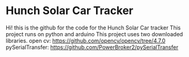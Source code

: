 # Hunch Solar Car Tracker
Hi! this is the github for the code for the Hunch Solar Car tracker
This project runs on python and arduino
This project uses two downloaded libraries.
  open cv: https://github.com/opencv/opencv/tree/4.7.0
  pySerialTransfer: https://github.com/PowerBroker2/pySerialTransfer
  
